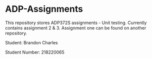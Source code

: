 # ADP-Assignments
This repository stores ADP372S assignments - Unit testing.
Currently contains assignment 2 & 3. Assignment one can be found on another repository.

Student: Brandon Charles 

Student Number: 218220065
